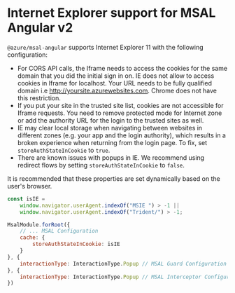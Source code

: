 # Internet Explorer support for MSAL Angular v2

`@azure/msal-angular` supports Internet Explorer 11 with the following configuration:

-   For CORS API calls, the Iframe needs to access the cookies for the same domain that you did the initial sign in on. IE does not allow to access cookies in Iframe for localhost. Your URL needs to be fully qualified domain i.e http://yoursite.azurewebsites.com. Chrome does not have this restriction.
-   If you put your site in the trusted site list, cookies are not accessible for Iframe requests. You need to remove protected mode for Internet zone or add the authority URL for the login to the trusted sites as well.
-   IE may clear local storage when navigating between websites in different zones (e.g. your app and the login authority), which results in a broken experience when returning from the login page. To fix, set `storeAuthStateInCookie` to `true`.
-   There are known issues with popups in IE. We recommend using redirect flows by setting `storeAuthStateInCookie` to `false`.

It is recommended that these properties are set dynamically based on the user's browser.

```js
const isIE =
    window.navigator.userAgent.indexOf("MSIE ") > -1 ||
    window.navigator.userAgent.indexOf("Trident/") > -1;

MsalModule.forRoot({
    // ... MSAL Configuration
    cache: {
        storeAuthStateInCookie: isIE
    }
}, {
    interactionType: InteractionType.Popup // MSAL Guard Configuration
}, {
    interactionType: InteractionType.Popup // MSAL Interceptor Configuration
})
```
